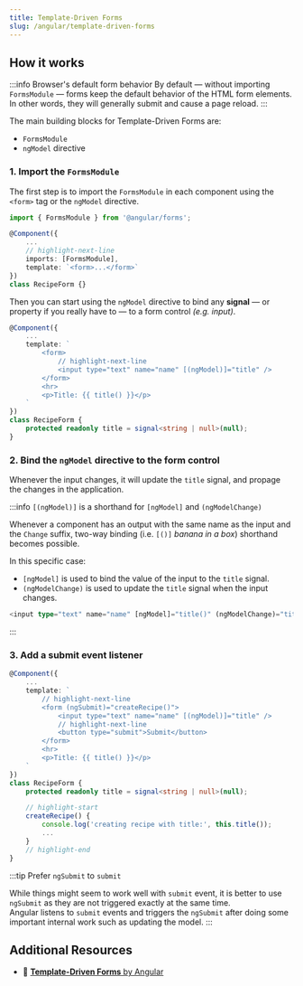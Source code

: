 ```yaml
---
title: Template-Driven Forms
slug: /angular/template-driven-forms
---
```


## How it works

:::info Browser's default form behavior
By default — without importing `FormsModule` — forms keep the default behavior of the HTML form elements.  
In other words, they will generally submit and cause a page reload.
:::

The main building blocks for Template-Driven Forms are:

- `FormsModule`
- `ngModel` directive

### 1. Import the `FormsModule`

The first step is to import the `FormsModule` in each component using the `<form>` tag or the `ngModel` directive.

```ts
import { FormsModule } from '@angular/forms';

@Component({
    ...
    // highlight-next-line
    imports: [FormsModule],
    template: `<form>...</form>`
})
class RecipeForm {}
```

Then you can start using the `ngModel` directive to bind any **signal** — or property if you really have to — to a form control _(e.g. input)_.

```ts
@Component({
    ...
    template: `
        <form>
            // highlight-next-line
            <input type="text" name="name" [(ngModel)]="title" />
        </form>
        <hr>
        <p>Title: {{ title() }}</p>
    `
})
class RecipeForm {
    protected readonly title = signal<string | null>(null);
}
```

### 2. Bind the `ngModel` directive to the form control

Whenever the input changes, it will update the `title` signal, and propage the changes in the application.

:::info `[(ngModel)]` is a shorthand for `[ngModel]` and `(ngModelChange)`

Whenever a component has an output with the same name as the input and the `Change` suffix, two-way binding (i.e. `[()]` _banana in a box_) shorthand becomes possible.

In this specific case:

- `[ngModel]` is used to bind the value of the input to the `title` signal.
- `(ngModelChange)` is used to update the `title` signal when the input changes.

```ts
<input type="text" name="name" [ngModel]="title()" (ngModelChange)="title.set($event)" />
```

:::

### 3. Add a submit event listener

```ts
@Component({
    ...
    template: `
        // highlight-next-line
        <form (ngSubmit)="createRecipe()">
            <input type="text" name="name" [(ngModel)]="title" />
            // highlight-next-line
            <button type="submit">Submit</button>
        </form>
        <hr>
        <p>Title: {{ title() }}</p>
    `
})
class RecipeForm {
    protected readonly title = signal<string | null>(null);

    // highlight-start
    createRecipe() {
        console.log('creating recipe with title:', this.title());
        ...
    }
    // highlight-end
}
```

:::tip Prefer `ngSubmit` to `submit`

While things might seem to work well with `submit` event, it is better to use `ngSubmit` as they are not triggered exactly at the same time.  
Angular listens to `submit` events and triggers the `ngSubmit` after doing some important internal work such as updating the model.
:::

## Additional Resources

- 📝 [**Template-Driven Forms** by Angular](https://angular.dev/guide/forms/template-driven-forms)
